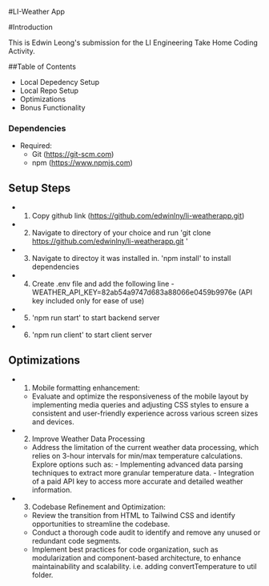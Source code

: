 #LI-Weather App

#Introduction

This is Edwin Leong's submission for the LI Engineering Take Home Coding Activity.

##Table of Contents

- Local Depedency Setup
- Local Repo Setup
- Optimizations
- Bonus Functionality

### Dependencies

- Required:
  - Git (https://git-scm.com)
  - npm (https://www.npmjs.com)

## Setup Steps

- 1. Copy github link (https://github.com/edwinlny/li-weatherapp.git)
- 2. Navigate to directory of your choice and run 'git clone https://github.com/edwinlny/li-weatherapp.git '
- 3. Navigate to directoy it was installed in. 'npm install' to install dependencies
- 4. Create .env file and add the following line - WEATHER_API_KEY=82ab54a9747d683a88066e0459b9976e (API key included only for ease of use)
- 5. 'npm run start' to start backend server
- 6. 'npm run client' to start client server

## Optimizations

- 1. Mobile formatting enhancement:
  - Evaluate and optimize the responsiveness of the mobile layout by implementing media queries and adjusting CSS styles to ensure a consistent and user-friendly experience across various screen sizes and devices.
- 2. Improve Weather Data Processing
  - Address the limitation of the current weather data processing, which relies on 3-hour intervals for min/max temperature calculations. Explore options such as: - Implementing advanced data parsing techniques to extract more granular temperature data. - Integration of a paid API key to access more accurate and detailed weather information.
- 3. Codebase Refinement and Optimization:
  - Review the transition from HTML to Tailwind CSS and identify opportunities to streamline the codebase.
  - Conduct a thorough code audit to identify and remove any unused or redundant code segments.
  - Implement best practices for code organization, such as modularization and component-based architecture, to enhance maintainability and scalability. i.e. adding convertTemperature to util folder.
